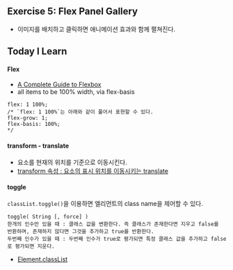 ## Exercise 5: Flex Panel Gallery
- 이미지를 배치하고 클릭하면 애니메이션 효과와 함께 펼쳐진다.

## Today I Learn
#### Flex
- [A Complete Guide to Flexbox](https://css-tricks.com/snippets/css/a-guide-to-flexbox/)
- all items to be 100% width, via flex-basis 
```
flex: 1 100%;
/* `flex: 1 100%`는 아래와 같이 풀어서 표현할 수 있다. 
flex-grow: 1;
flex-basis: 100%;
*/
```

#### transform - translate 
- 요소를 현재의 위치를 기준으로 이동시킨다.
- [transform 속성 : 요소의 표시 위치를 이동시키는 translate](https://www.tabmode.com/homepage/transform-translate.html)


#### toggle
`classList.toggle()`을 이용하면 엘리먼트의 class name을 제어할 수 있다.
```
toggle( String [, force] )
한개의 인수만 있을 때 : 클래스 값을 변환한다. 즉 클래스가 존재한다면 지우고 false를 반환하며, 존재하지 않다면 그것을 추가하고 true를 반환한다.
두번째 인수가 있을 때 : 두번째 인수가 true로 평가되면 특정 클래스 값을 추가하고 false로 평가되면 지운다.
```
- [Element.classList](https://developer.mozilla.org/ko/docs/Web/API/Element/classList)  
